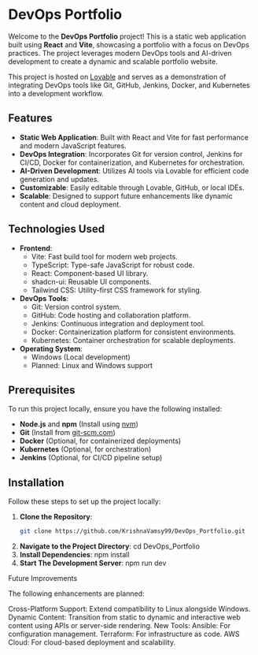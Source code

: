 # DevOps Portfolio

Welcome to the **DevOps Portfolio** project! This is a static web application built using **React** and **Vite**, showcasing a portfolio with a focus on DevOps practices. The project leverages modern DevOps tools and AI-driven development to create a dynamic and scalable portfolio website.

This project is hosted on [Lovable](https://lovable.dev/projects/5e6bc878-5f2c-4ac8-aff5-d64bce42a41f) and serves as a demonstration of integrating DevOps tools like Git, GitHub, Jenkins, Docker, and Kubernetes into a development workflow.

## Features
- **Static Web Application**: Built with React and Vite for fast performance and modern JavaScript features.
- **DevOps Integration**: Incorporates Git for version control, Jenkins for CI/CD, Docker for containerization, and Kubernetes for orchestration.
- **AI-Driven Development**: Utilizes AI tools via Lovable for efficient code generation and updates.
- **Customizable**: Easily editable through Lovable, GitHub, or local IDEs.
- **Scalable**: Designed to support future enhancements like dynamic content and cloud deployment.

## Technologies Used
- **Frontend**:
  - Vite: Fast build tool for modern web projects.
  - TypeScript: Type-safe JavaScript for robust code.
  - React: Component-based UI library.
  - shadcn-ui: Reusable UI components.
  - Tailwind CSS: Utility-first CSS framework for styling.
- **DevOps Tools**:
  - Git: Version control system.
  - GitHub: Code hosting and collaboration platform.
  - Jenkins: Continuous integration and deployment tool.
  - Docker: Containerization platform for consistent environments.
  - Kubernetes: Container orchestration for scalable deployments.
- **Operating System**:
  - Windows (Local development)
  - Planned: Linux and Windows support

## Prerequisites
To run this project locally, ensure you have the following installed:
- **Node.js** and **npm** (Install using [nvm](https://github.com/nvm-sh/nvm))
- **Git** (Install from [git-scm.com](https://git-scm.com/))
- **Docker** (Optional, for containerized deployments)
- **Kubernetes** (Optional, for orchestration)
- **Jenkins** (Optional, for CI/CD pipeline setup)

## Installation
Follow these steps to set up the project locally:

1. **Clone the Repository**:
   ```bash
   git clone https://github.com/KrishnaVamsy99/DevOps_Portfolio.git
2. **Navigate to the Project Directory**:
     cd DevOps_Portfolio
3. **Install Dependencies**:
     npm install
4. **Start The Development Server**:
     npm run dev

Future Improvements

The following enhancements are planned:

Cross-Platform Support: Extend compatibility to Linux alongside Windows.
Dynamic Content: Transition from static to dynamic and interactive web content using APIs or server-side rendering.
New Tools:
  Ansible: For configuration management.
  Terraform: For infrastructure as code.
  AWS Cloud: For cloud-based deployment and scalability.
